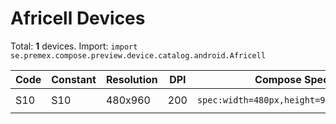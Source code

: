 # Africell Devices

Total: **1** devices. Import: `import se.premex.compose.preview.device.catalog.android.Africell`

| Code | Constant | Resolution | DPI | Compose Spec | Preview Usage |
|------|----------|------------|-----|-------------|---------------|
| S10 | S10 | 480x960 | 200 | `spec:width=480px,height=960px,dpi=200` | `@Preview(device = Africell.S10)` |

<!-- Generated automatically. Do not edit manually. -->
